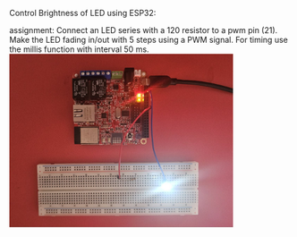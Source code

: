 Control Brightness of LED using ESP32:

assignment: Connect an LED series with a 120 resistor to a pwm pin (21). Make the LED fading in/out with 5 steps using a PWM signal. For timing use the millis function with interval 50 ms.
<img src="images//board.jpg" alt="LED Circuit Diagram" width="400"/>

